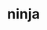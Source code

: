 ---
title: "ninja"
layout: cache
categories: [package, develop-2025-02-16]
meta: {"compilers": ["gcc@=10.5.0", "gcc@=11.1.0", "gcc@=11.4.0", "gcc@=12.3.0", "gcc@=13.2.0", "gcc@=13.3.0", "oneapi@=2024.2.1"], "num_specs": 21, "num_specs_by_stack": {"data-vis-sdk": 1, "developer-tools-aarch64-linux-gnu": 1, "developer-tools-x86_64_v3-linux-gnu": 1, "e4s": 6, "e4s-oneapi": 1, "e4s-rocm-external": 2, "hep": 2, "ml-linux-aarch64-cpu": 4, "ml-linux-aarch64-cuda": 4, "ml-linux-x86_64-cpu": 4, "ml-linux-x86_64-cuda": 4, "ml-linux-x86_64-rocm": 3, "root": 21, "tutorial": 3}, "oss": ["centos7", "rhel8", "ubuntu20.04", "ubuntu22.04", "ubuntu24.04"], "platforms": ["linux"], "stacks": ["data-vis-sdk", "developer-tools-aarch64-linux-gnu", "developer-tools-x86_64_v3-linux-gnu", "e4s", "e4s-oneapi", "e4s-rocm-external", "hep", "ml-linux-aarch64-cpu", "ml-linux-aarch64-cuda", "ml-linux-x86_64-cpu", "ml-linux-x86_64-cuda", "ml-linux-x86_64-rocm", "root", "tutorial"], "targets": ["aarch64", "x86_64_v3"], "versions": ["1.11.1", "1.12.1"]}
spec_details: [{"compiler": "gcc@=10.5.0", "hash": "uttxgwz2pm25sg6r6arny7o6ijw2fu3s", "os": "centos7", "platform": "linux", "size": "-", "stacks": ["developer-tools-x86_64_v3-linux-gnu", "root"], "tarball": "https://binaries.spack.io/develop-2025-02-16/build_cache/linux-centos7-x86_64_v3/gcc-10.5.0/ninja-1.12.1/linux-centos7-x86_64_v3-gcc-10.5.0-ninja-1.12.1-uttxgwz2pm25sg6r6arny7o6ijw2fu3s.spack", "target": "x86_64_v3", "variants": ["build_system=generic", "patches=93f4bb3", "+re2c"], "versions": ["1.12.1"]}, {"compiler": "gcc@=13.3.0", "hash": "pas7d5ypab45xc7s3qkucm2yu32t5t32", "os": "rhel8", "platform": "linux", "size": "-", "stacks": ["developer-tools-aarch64-linux-gnu", "root"], "tarball": "https://binaries.spack.io/develop-2025-02-16/build_cache/linux-rhel8-aarch64/gcc-13.3.0/ninja-1.12.1/linux-rhel8-aarch64-gcc-13.3.0-ninja-1.12.1-pas7d5ypab45xc7s3qkucm2yu32t5t32.spack", "target": "aarch64", "variants": ["build_system=generic", "patches=93f4bb3", "+re2c"], "versions": ["1.12.1"]}, {"compiler": "gcc@=11.1.0", "hash": "mslzyez7bllzumnovmyjignegzniquy7", "os": "ubuntu20.04", "platform": "linux", "size": "-", "stacks": ["data-vis-sdk", "root"], "tarball": "https://binaries.spack.io/develop-2025-02-16/build_cache/linux-ubuntu20.04-x86_64_v3/gcc-11.1.0/ninja-1.12.1/linux-ubuntu20.04-x86_64_v3-gcc-11.1.0-ninja-1.12.1-mslzyez7bllzumnovmyjignegzniquy7.spack", "target": "x86_64_v3", "variants": ["build_system=generic", "patches=93f4bb3", "+re2c"], "versions": ["1.12.1"]}, {"compiler": "gcc@=11.4.0", "hash": "lt2fv2dtmfkt6i54hv4yhafyiblg63q5", "os": "ubuntu22.04", "platform": "linux", "size": "-", "stacks": ["hep", "root"], "tarball": "https://binaries.spack.io/develop-2025-02-16/build_cache/linux-ubuntu22.04-x86_64_v3/gcc-11.4.0/ninja-1.12.1/linux-ubuntu22.04-x86_64_v3-gcc-11.4.0-ninja-1.12.1-lt2fv2dtmfkt6i54hv4yhafyiblg63q5.spack", "target": "x86_64_v3", "variants": ["build_system=generic", "patches=93f4bb3", "+re2c"], "versions": ["1.12.1"]}, {"compiler": "gcc@=11.4.0", "hash": "hx7sr2yj5mupgmpihvrp3r7h6kvywb2k", "os": "ubuntu22.04", "platform": "linux", "size": "-", "stacks": ["e4s", "e4s-rocm-external", "root", "tutorial"], "tarball": "https://binaries.spack.io/develop-2025-02-16/build_cache/linux-ubuntu22.04-x86_64_v3/gcc-11.4.0/ninja-1.12.1/linux-ubuntu22.04-x86_64_v3-gcc-11.4.0-ninja-1.12.1-hx7sr2yj5mupgmpihvrp3r7h6kvywb2k.spack", "target": "x86_64_v3", "variants": ["build_system=generic", "patches=93f4bb3", "+re2c"], "versions": ["1.12.1"]}, {"compiler": "gcc@=11.4.0", "hash": "p4bxpjd5qbpo4sywxsode2vypaaf5wwh", "os": "ubuntu22.04", "platform": "linux", "size": "-", "stacks": ["e4s", "root"], "tarball": "https://binaries.spack.io/develop-2025-02-16/build_cache/linux-ubuntu22.04-x86_64_v3/gcc-11.4.0/ninja-1.12.1/linux-ubuntu22.04-x86_64_v3-gcc-11.4.0-ninja-1.12.1-p4bxpjd5qbpo4sywxsode2vypaaf5wwh.spack", "target": "x86_64_v3", "variants": ["build_system=generic", "patches=93f4bb3", "+re2c"], "versions": ["1.12.1"]}, {"compiler": "gcc@=11.4.0", "hash": "36o4htjoje3rejfk27shodlr362ffseg", "os": "ubuntu22.04", "platform": "linux", "size": "-", "stacks": ["hep", "root"], "tarball": "https://binaries.spack.io/develop-2025-02-16/build_cache/linux-ubuntu22.04-x86_64_v3/gcc-11.4.0/ninja-1.11.1/linux-ubuntu22.04-x86_64_v3-gcc-11.4.0-ninja-1.11.1-36o4htjoje3rejfk27shodlr362ffseg.spack", "target": "x86_64_v3", "variants": ["build_system=generic", "+re2c"], "versions": ["1.11.1"]}, {"compiler": "gcc@=11.4.0", "hash": "y2spkjskqu6c2ft7jkinde6dlctznvuo", "os": "ubuntu22.04", "platform": "linux", "size": "-", "stacks": ["e4s", "e4s-rocm-external", "root", "tutorial"], "tarball": "https://binaries.spack.io/develop-2025-02-16/build_cache/linux-ubuntu22.04-x86_64_v3/gcc-11.4.0/ninja-1.12.1/linux-ubuntu22.04-x86_64_v3-gcc-11.4.0-ninja-1.12.1-y2spkjskqu6c2ft7jkinde6dlctznvuo.spack", "target": "x86_64_v3", "variants": ["build_system=generic", "patches=93f4bb3", "+re2c"], "versions": ["1.12.1"]}, {"compiler": "gcc@=11.4.0", "hash": "nycuwooosizvs74qyiad5ecrmdqwb4uu", "os": "ubuntu22.04", "platform": "linux", "size": "-", "stacks": ["e4s", "root"], "tarball": "https://binaries.spack.io/develop-2025-02-16/build_cache/linux-ubuntu22.04-x86_64_v3/gcc-11.4.0/ninja-1.12.1/linux-ubuntu22.04-x86_64_v3-gcc-11.4.0-ninja-1.12.1-nycuwooosizvs74qyiad5ecrmdqwb4uu.spack", "target": "x86_64_v3", "variants": ["build_system=generic", "patches=93f4bb3", "+re2c"], "versions": ["1.12.1"]}, {"compiler": "gcc@=11.4.0", "hash": "zkr4ysnpfzpeus7ehcnyxdufjjhnlehw", "os": "ubuntu22.04", "platform": "linux", "size": "-", "stacks": ["e4s", "root"], "tarball": "https://binaries.spack.io/develop-2025-02-16/build_cache/linux-ubuntu22.04-x86_64_v3/gcc-11.4.0/ninja-1.12.1/linux-ubuntu22.04-x86_64_v3-gcc-11.4.0-ninja-1.12.1-zkr4ysnpfzpeus7ehcnyxdufjjhnlehw.spack", "target": "x86_64_v3", "variants": ["build_system=generic", "patches=93f4bb3", "+re2c"], "versions": ["1.12.1"]}, {"compiler": "gcc@=11.4.0", "hash": "spyjnyhquzt33nyjmnsodarlsuq52kmu", "os": "ubuntu22.04", "platform": "linux", "size": "-", "stacks": ["e4s", "root"], "tarball": "https://binaries.spack.io/develop-2025-02-16/build_cache/linux-ubuntu22.04-x86_64_v3/gcc-11.4.0/ninja-1.12.1/linux-ubuntu22.04-x86_64_v3-gcc-11.4.0-ninja-1.12.1-spyjnyhquzt33nyjmnsodarlsuq52kmu.spack", "target": "x86_64_v3", "variants": ["build_system=generic", "patches=93f4bb3", "+re2c"], "versions": ["1.12.1"]}, {"compiler": "oneapi@=2024.2.1", "hash": "akhhpytqyjgms6niziwhi772f6wh7ix3", "os": "ubuntu22.04", "platform": "linux", "size": "-", "stacks": ["e4s-oneapi", "root"], "tarball": "https://binaries.spack.io/develop-2025-02-16/build_cache/linux-ubuntu22.04-x86_64_v3/oneapi-2024.2.1/ninja-1.12.1/linux-ubuntu22.04-x86_64_v3-oneapi-2024.2.1-ninja-1.12.1-akhhpytqyjgms6niziwhi772f6wh7ix3.spack", "target": "x86_64_v3", "variants": ["build_system=generic", "patches=93f4bb3", "+re2c"], "versions": ["1.12.1"]}, {"compiler": "gcc@=12.3.0", "hash": "arhu26baopxnavtpm5a6enku6mfohuf7", "os": "ubuntu22.04", "platform": "linux", "size": "-", "stacks": ["root", "tutorial"], "tarball": "https://binaries.spack.io/develop-2025-02-16/build_cache/linux-ubuntu22.04-x86_64_v3/gcc-12.3.0/ninja-1.12.1/linux-ubuntu22.04-x86_64_v3-gcc-12.3.0-ninja-1.12.1-arhu26baopxnavtpm5a6enku6mfohuf7.spack", "target": "x86_64_v3", "variants": ["build_system=generic", "patches=93f4bb3", "+re2c"], "versions": ["1.12.1"]}, {"compiler": "gcc@=13.2.0", "hash": "54izwegta2ltorxvzhfl7vkyytx76krg", "os": "ubuntu24.04", "platform": "linux", "size": "-", "stacks": ["ml-linux-aarch64-cpu", "ml-linux-aarch64-cuda", "root"], "tarball": "https://binaries.spack.io/develop-2025-02-16/build_cache/linux-ubuntu24.04-aarch64/gcc-13.2.0/ninja-1.12.1/linux-ubuntu24.04-aarch64-gcc-13.2.0-ninja-1.12.1-54izwegta2ltorxvzhfl7vkyytx76krg.spack", "target": "aarch64", "variants": ["build_system=generic", "patches=93f4bb3", "+re2c"], "versions": ["1.12.1"]}, {"compiler": "gcc@=13.2.0", "hash": "6e75glv7ylle5pdoy6pg75iohtmk433i", "os": "ubuntu24.04", "platform": "linux", "size": "-", "stacks": ["ml-linux-aarch64-cpu", "ml-linux-aarch64-cuda", "root"], "tarball": "https://binaries.spack.io/develop-2025-02-16/build_cache/linux-ubuntu24.04-aarch64/gcc-13.2.0/ninja-1.12.1/linux-ubuntu24.04-aarch64-gcc-13.2.0-ninja-1.12.1-6e75glv7ylle5pdoy6pg75iohtmk433i.spack", "target": "aarch64", "variants": ["build_system=generic", "patches=93f4bb3", "+re2c"], "versions": ["1.12.1"]}, {"compiler": "gcc@=13.2.0", "hash": "4ubz6ah4w4qnxupewed7sfews5wdnf3p", "os": "ubuntu24.04", "platform": "linux", "size": "-", "stacks": ["ml-linux-aarch64-cpu", "ml-linux-aarch64-cuda", "root"], "tarball": "https://binaries.spack.io/develop-2025-02-16/build_cache/linux-ubuntu24.04-aarch64/gcc-13.2.0/ninja-1.12.1/linux-ubuntu24.04-aarch64-gcc-13.2.0-ninja-1.12.1-4ubz6ah4w4qnxupewed7sfews5wdnf3p.spack", "target": "aarch64", "variants": ["build_system=generic", "patches=93f4bb3", "+re2c"], "versions": ["1.12.1"]}, {"compiler": "gcc@=13.2.0", "hash": "odjg55ph2crmbqh7lnp4w2iigmenizuw", "os": "ubuntu24.04", "platform": "linux", "size": "-", "stacks": ["ml-linux-aarch64-cpu", "ml-linux-aarch64-cuda", "root"], "tarball": "https://binaries.spack.io/develop-2025-02-16/build_cache/linux-ubuntu24.04-aarch64/gcc-13.2.0/ninja-1.12.1/linux-ubuntu24.04-aarch64-gcc-13.2.0-ninja-1.12.1-odjg55ph2crmbqh7lnp4w2iigmenizuw.spack", "target": "aarch64", "variants": ["build_system=generic", "patches=93f4bb3", "+re2c"], "versions": ["1.12.1"]}, {"compiler": "gcc@=13.2.0", "hash": "anxcqjcrgdbphub2n63sov7wp6azwzrh", "os": "ubuntu24.04", "platform": "linux", "size": "-", "stacks": ["ml-linux-x86_64-cpu", "ml-linux-x86_64-cuda", "ml-linux-x86_64-rocm", "root"], "tarball": "https://binaries.spack.io/develop-2025-02-16/build_cache/linux-ubuntu24.04-x86_64_v3/gcc-13.2.0/ninja-1.12.1/linux-ubuntu24.04-x86_64_v3-gcc-13.2.0-ninja-1.12.1-anxcqjcrgdbphub2n63sov7wp6azwzrh.spack", "target": "x86_64_v3", "variants": ["build_system=generic", "patches=93f4bb3", "+re2c"], "versions": ["1.12.1"]}, {"compiler": "gcc@=13.2.0", "hash": "7eo4bnvgmmmlyh6laitsfxtrajgsormm", "os": "ubuntu24.04", "platform": "linux", "size": "-", "stacks": ["ml-linux-x86_64-cpu", "ml-linux-x86_64-cuda", "ml-linux-x86_64-rocm", "root"], "tarball": "https://binaries.spack.io/develop-2025-02-16/build_cache/linux-ubuntu24.04-x86_64_v3/gcc-13.2.0/ninja-1.12.1/linux-ubuntu24.04-x86_64_v3-gcc-13.2.0-ninja-1.12.1-7eo4bnvgmmmlyh6laitsfxtrajgsormm.spack", "target": "x86_64_v3", "variants": ["build_system=generic", "patches=93f4bb3", "+re2c"], "versions": ["1.12.1"]}, {"compiler": "gcc@=13.2.0", "hash": "enjjzqlqqgksjyx3jbgabyfch2vdljeh", "os": "ubuntu24.04", "platform": "linux", "size": "-", "stacks": ["ml-linux-x86_64-cpu", "ml-linux-x86_64-cuda", "ml-linux-x86_64-rocm", "root"], "tarball": "https://binaries.spack.io/develop-2025-02-16/build_cache/linux-ubuntu24.04-x86_64_v3/gcc-13.2.0/ninja-1.12.1/linux-ubuntu24.04-x86_64_v3-gcc-13.2.0-ninja-1.12.1-enjjzqlqqgksjyx3jbgabyfch2vdljeh.spack", "target": "x86_64_v3", "variants": ["build_system=generic", "patches=93f4bb3", "+re2c"], "versions": ["1.12.1"]}, {"compiler": "gcc@=13.2.0", "hash": "eh52wkpljf6sprql66d2gzubykpex5eo", "os": "ubuntu24.04", "platform": "linux", "size": "-", "stacks": ["ml-linux-x86_64-cpu", "ml-linux-x86_64-cuda", "root"], "tarball": "https://binaries.spack.io/develop-2025-02-16/build_cache/linux-ubuntu24.04-x86_64_v3/gcc-13.2.0/ninja-1.12.1/linux-ubuntu24.04-x86_64_v3-gcc-13.2.0-ninja-1.12.1-eh52wkpljf6sprql66d2gzubykpex5eo.spack", "target": "x86_64_v3", "variants": ["build_system=generic", "patches=93f4bb3", "+re2c"], "versions": ["1.12.1"]}]
---